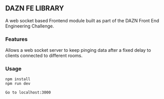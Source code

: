 ## DAZN FE LIBRARY

A web socket based Frontend module built as part of the DAZN Front End Engineering Challenge.

### Features

Allows a web socket server to keep pinging data after a fixed delay to clients connected to different rooms.

### Usage

```
npm install
npm run dev

Go to localhost:3000
```
